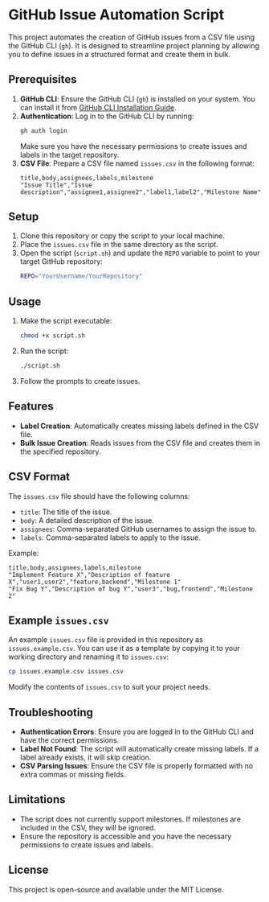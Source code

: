 # GitHub Issue Automation Script

This project automates the creation of GitHub issues from a CSV file using the GitHub CLI (`gh`). It is designed to streamline project planning by allowing you to define issues in a structured format and create them in bulk.

## Prerequisites

1. **GitHub CLI**: Ensure the GitHub CLI (`gh`) is installed on your system. You can install it from [GitHub CLI Installation Guide](https://cli.github.com/).
2. **Authentication**: Log in to the GitHub CLI by running:
   ```bash
   gh auth login
   ```
   Make sure you have the necessary permissions to create issues and labels in the target repository.
3. **CSV File**: Prepare a CSV file named `issues.csv` in the following format:
   ```csv
   title,body,assignees,labels,milestone
   "Issue Title","Issue description","assignee1,assignee2","label1,label2","Milestone Name"
   ```

## Setup

1. Clone this repository or copy the script to your local machine.
2. Place the `issues.csv` file in the same directory as the script.
3. Open the script (`script.sh`) and update the `REPO` variable to point to your target GitHub repository:
   ```bash
   REPO="YourUsername/YourRepository"
   ```

## Usage

1. Make the script executable:
   ```bash
   chmod +x script.sh
   ```
2. Run the script:
   ```bash
   ./script.sh
   ```
3. Follow the prompts to create issues.

## Features

- **Label Creation**: Automatically creates missing labels defined in the CSV file.
- **Bulk Issue Creation**: Reads issues from the CSV file and creates them in the specified repository.

## CSV Format

The `issues.csv` file should have the following columns:

- `title`: The title of the issue.
- `body`: A detailed description of the issue.
- `assignees`: Comma-separated GitHub usernames to assign the issue to.
- `labels`: Comma-separated labels to apply to the issue.

Example:
```csv
title,body,assignees,labels,milestone
"Implement Feature X","Description of feature X","user1,user2","feature,backend","Milestone 1"
"Fix Bug Y","Description of bug Y","user3","bug,frontend","Milestone 2"
```

## Example `issues.csv`

An example `issues.csv` file is provided in this repository as `issues.example.csv`. You can use it as a template by copying it to your working directory and renaming it to `issues.csv`:

```bash
cp issues.example.csv issues.csv
```

Modify the contents of `issues.csv` to suit your project needs.

## Troubleshooting

- **Authentication Errors**: Ensure you are logged in to the GitHub CLI and have the correct permissions.
- **Label Not Found**: The script will automatically create missing labels. If a label already exists, it will skip creation.
- **CSV Parsing Issues**: Ensure the CSV file is properly formatted with no extra commas or missing fields.

## Limitations

- The script does not currently support milestones. If milestones are included in the CSV, they will be ignored.
- Ensure the repository is accessible and you have the necessary permissions to create issues and labels.

## License

This project is open-source and available under the MIT License.